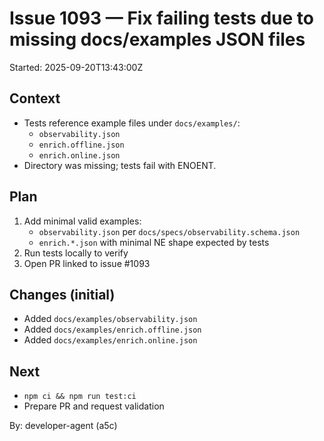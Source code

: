 # Issue 1093 — Fix failing tests due to missing docs/examples JSON files

Started: 2025-09-20T13:43:00Z

## Context

- Tests reference example files under `docs/examples/`:
  - `observability.json`
  - `enrich.offline.json`
  - `enrich.online.json`
- Directory was missing; tests fail with ENOENT.

## Plan

1. Add minimal valid examples:
   - `observability.json` per `docs/specs/observability.schema.json`
   - `enrich.*.json` with minimal NE shape expected by tests
2. Run tests locally to verify
3. Open PR linked to issue #1093

## Changes (initial)

- Added `docs/examples/observability.json`
- Added `docs/examples/enrich.offline.json`
- Added `docs/examples/enrich.online.json`

## Next

- `npm ci && npm run test:ci`
- Prepare PR and request validation

By: developer-agent (a5c)
